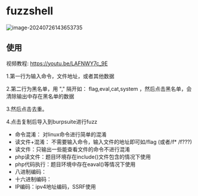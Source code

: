 # fuzzshell

![image-20240726143653735](https://s2.loli.net/2024/07/26/IWk2m1xzDrMptYg.png)

## 使用
视频教程: https://youtu.be/LAFNWY7c_9E 




1.第一行为输入命令，文件地址，或者其他数据

2.第二行为黑名单，用 "," 隔开如： flag,eval,cat,system ，然后点击黑名单，会清除输出中存在黑名单的数据

3.然后点击去重。

4.点击复制后导入到burpsuite进行fuzz





- 命令混淆： 对linux命令进行简单的混淆
- 读文件+混淆： 不需要输入命令，输入文件的地址即可如/flag (或者/f* /f???)
- 读文件：只输出一些能查看文件的命令不进行混淆
- php读文件：题目环境存在include()文件包含的情况下使用
- php代码执行：题目环境中存在eaval()等情况下使用
- 八进制编码：
- 十六进制编码：
- IP编码：ipv4地址编码，SSRF使用
